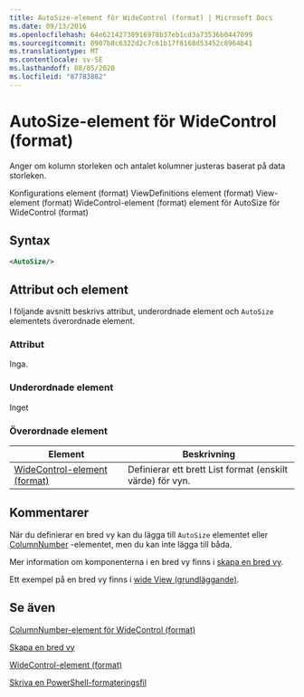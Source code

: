 ```yaml
---
title: AutoSize-element för WideControl (format) | Microsoft Docs
ms.date: 09/13/2016
ms.openlocfilehash: 64e62142738916978b37eb1cd3a73536b0447099
ms.sourcegitcommit: 0907b8c6322d2c7c61b17f8168d53452c8964b41
ms.translationtype: MT
ms.contentlocale: sv-SE
ms.lasthandoff: 08/05/2020
ms.locfileid: "87783882"
---
```

# <a name="autosize-element-for-widecontrol-format"></a>AutoSize-element för WideControl (format)

Anger om kolumn storleken och antalet kolumner justeras baserat på data storleken.

Konfigurations element (format) ViewDefinitions element (format) View-element (format) WideControl-element (format) element för AutoSize för WideControl (format)

## <a name="syntax"></a>Syntax

```xml
<AutoSize/>
```

## <a name="attributes-and-elements"></a>Attribut och element

I följande avsnitt beskrivs attribut, underordnade element och `AutoSize` elementets överordnade element.

### <a name="attributes"></a>Attribut

Inga.

### <a name="child-elements"></a>Underordnade element

Inget

### <a name="parent-elements"></a>Överordnade element

|Element|Beskrivning|
|-------------|-----------------|
|[WideControl-element (format)](./widecontrol-element-format.md)|Definierar ett brett List format (enskilt värde) för vyn.|

## <a name="remarks"></a>Kommentarer

När du definierar en bred vy kan du lägga till `AutoSize` elementet eller [ColumnNumber](./columnnumber-element-for-widecontrol-format.md) -elementet, men du kan inte lägga till båda.

Mer information om komponenterna i en bred vy finns i [skapa en bred vy](./creating-a-wide-view.md).

Ett exempel på en bred vy finns i [wide View (grundläggande)](./wide-view-basic.md).

## <a name="see-also"></a>Se även

[ColumnNumber-element för WideControl (format)](./columnnumber-element-for-widecontrol-format.md)

[Skapa en bred vy](./creating-a-wide-view.md)

[WideControl-element (format)](./widecontrol-element-format.md)

[Skriva en PowerShell-formateringsfil](./writing-a-powershell-formatting-file.md)

